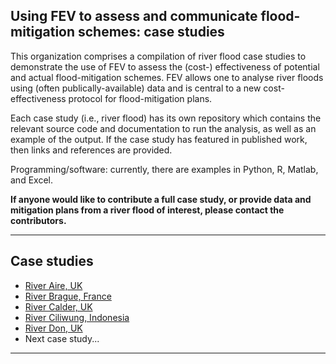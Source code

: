 ## Using FEV to assess and communicate flood-mitigation schemes: case studies 

This organization comprises a compilation of river flood case studies to demonstrate the use of FEV to assess the (cost-) effectiveness of potential and actual flood-mitigation schemes. FEV allows one to analyse river floods using (often publically-available) data and is central to a new cost-effectiveness protocol for flood-mitigation plans. 

Each case study (i.e., river flood) has its own repository which contains the relevant source code and documentation to run the analysis, as well as an example of the output. If the case study has featured in published work, then links and references are provided. 

Programming/software: currently, there are examples in Python, R, Matlab, and Excel. 

**If anyone would like to contribute a full case study, or provide data and mitigation plans from a river flood of interest, please contact the contributors.** 

---
## Case studies
* [River Aire, UK](https://github.com/Flood-Excess-Volume/RiverAire)
* [River Brague, France](https://github.com/Flood-Excess-Volume/RiverBrague)
* [River Calder, UK](https://github.com/Flood-Excess-Volume/RiverCalder)
* [River Ciliwung, Indonesia](https://github.com/Flood-Excess-Volume/RiverCiliwung)
* [River Don, UK](https://github.com/Flood-Excess-Volume/RiverDon)
* Next case study...
---
